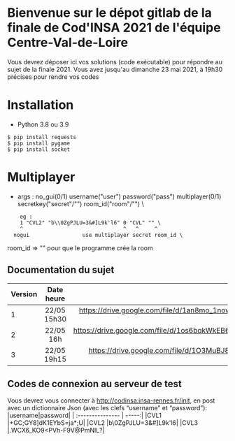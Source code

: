 # Bienvenue sur le dépot gitlab de la finale de Cod'INSA 2021 de l'équipe Centre-Val-de-Loire
Vous devrez déposer ici vos solutions (code exécutable) pour répondre au sujet de la finale 2021. Vous avez jusqu'au dimanche 23 mai 2021, à 19h30 précises pour rendre vos codes

# Installation

- Python 3.8 ou 3.9

```
$ pip install requests
$ pip install pygame
$ pip install socket
```

# Multiplayer 

- args : no_gui(0/1) username("user") password("pass") multiplayer(0/1) secretkey("secret"/"") room_id("room"/"") \
```
    eg : 
    1 "CVL2" "b\\0ZgPJLU=3&#]L9k'l6" 0 "CVL" "" \
    ^                                ^   ^     ^
  nogui                 use multiplayer secret room_id \
```
room_id => "" pour que le programme crée la room

## Documentation du sujet
|Version | Date heure     |lien      |
| :--------------- |:---------------:| -----:|
| 1 |22/05 15h30    |https://drive.google.com/file/d/1an8mo_1nowGP6dou8U79EBBnEiIj4bUR/view?usp=sharing |
| 2 |22/05 16h|https://drive.google.com/file/d/1os6bqkWkEB67eXL8NOBMDI6xvpJ8dyR8/view?usp=sharing|
|3|22/05 19h15|https://drive.google.com/file/d/1O3MuBJ8txkIrTxdpnwf_a3LSkaljh9Mu/view?usp=sharing|

## Codes de connexion au serveur de test
Vous devrez vous connecter à http://codinsa.insa-rennes.fr/init, en post avec un dictionnaire Json (avec les clefs “username” et “password”):
|username|password|
| :--------------- | -----:|
|CVL1 |+GC;GY8]dK1EYbS=ja*;U|
|CVL2 |b\\0ZgPJLU=3&#]L9k'l6|
|CVL3 |.WCX6_KO9<PVh-F9V@PmNlL?|
